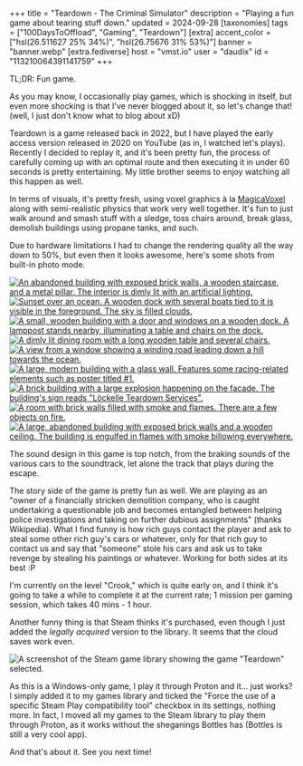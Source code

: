 +++
title = "Teardown - The Criminal Simulator"
description = "Playing a fun game about tearing stuff down."
updated = 2024-09-28
[taxonomies]
tags = ["100DaysToOffload", "Gaming", "Teardown"]
[extra]
accent_color = ["hsl(26.511627 25% 34%)", "hsl(26.75676 31% 53%)"]
banner = "banner.webp"
[extra.fediverse]
host = "vmst.io"
user = "daudix"
id = "113210064391141759"
+++

TL;DR: Fun game.

As you may know, I occasionally play games, which is shocking in itself, but even more shocking is that I've never blogged about it, so let's change that! (well, I just don't know what to blog about xD)

Teardown is a game released back in 2022, but I have played the early access version released in 2020 on YouTube (as in, I watched let's plays). Recently I decided to replay it, and it's been pretty fun, the process of carefully coming up with an optimal route and then executing it in under 60 seconds is pretty entertaining. My little brother seems to enjoy watching all this happen as well.

In terms of visuals, it's pretty fresh, using voxel graphics à la [MagicaVoxel](https://ephtracy.github.io) along with semi-realistic physics that work very well together. It's fun to just walk around and smash stuff with a sledge, toss chairs around, break glass, demolish buildings using propane tanks, and such.

Due to hardware limitations I had to change the rendering quality all the way down to 50%, but even then it looks awesome, here's some shots from built-in photo mode.

<div class="media-grid-markdown">

[![An abandoned building with exposed brick walls, a wooden staircase, and a metal pillar. The interior is dimly lit with an artificial lighting.](screenshot-teardown-1.png)](https://files.catbox.moe/u4p65h.png)
[![Sunset over an ocean. A wooden dock with several boats tied to it is visible in the foreground. The sky is filled clouds.](screenshot-teardown-2.png)](https://files.catbox.moe/j8plvm.png)
[![A small, wooden building with a door and windows on a wooden dock. A lamppost stands nearby, illuminating a table and chairs on the dock.](screenshot-teardown-3.png)](https://files.catbox.moe/gtckqi.png)
[![A dimly lit dining room with a long wooden table and several chairs.](screenshot-teardown-4.png)](https://files.catbox.moe/btqp4t.png)
[![A view from a window showing a winding road leading down a hill towards the ocean.](screenshot-teardown-5.png)](https://files.catbox.moe/ph30ik.png)
[![A large, modern building with a glass wall. Features some racing-related elements such as poster titled #1.](screenshot-teardown-6.png)](https://files.catbox.moe/aayzmp.png)
[![A brick building with a large explosion happening on the facade. The building's sign reads "Löckelle Teardown Services".](screenshot-teardown-7.png)](https://files.catbox.moe/jbupy7.png)
[![A room with brick walls filled with smoke and flames. There are a few objects on fire.](screenshot-teardown-8.png)](https://files.catbox.moe/fnv84q.png)
[![A large, abandoned building with exposed brick walls and a wooden ceiling. The building is engulfed in flames with smoke billowing everywhere.](screenshot-teardown-9.png)](https://files.catbox.moe/oftls3.png)
</div>

The sound design in this game is top notch, from the braking sounds of the various cars to the soundtrack, let alone the track that plays during the escape.

The story side of the game is pretty fun as well. We are playing as an "owner of a financially stricken demolition company, who is caught undertaking a questionable job and becomes entangled between helping police investigations and taking on further dubious assignments" (thanks Wikipedia). What I find funny is how rich guys contact the player and ask to steal some other rich guy's cars or whatever, only for that rich guy to contact us and say that "someone" stole his cars and ask us to take revenge by stealing his paintings or whatever. Working for both sides at its best :P

I'm currently on the level "Crook," which is quite early on, and I think it's going to take a while to complete it at the current rate; 1 mission per gaming session, which takes 40 mins - 1 hour.

Another funny thing is that Steam thinks it's purchased, even though I just added the *legally acquired* version to the library. It seems that the cloud saves work even.

![A screenshot of the Steam game library showing the game "Teardown" selected.](screenshot-steam.png)

As this is a Windows-only game, I play it through Proton and it... just works? I simply added it to my games library and ticked the "Force the use of a specific Steam Play compatibility tool" checkbox in its settings, nothing more. In fact, I moved all my games to the Steam library to play them through Proton, as it works without the sheganings Bottles has (Bottles is still a very cool app).

And that's about it. See you next time!
